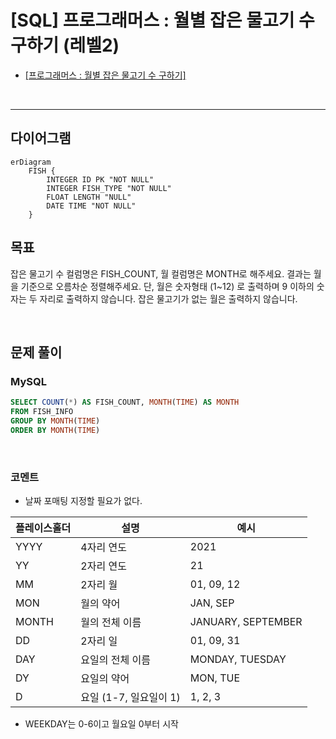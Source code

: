 # [SQL] 프로그래머스 : 월별 잡은 물고기 수 구하기 (레벨2)

- [[프로그래머스 : 월별 잡은 물고기 수 구하기]](https://school.programmers.co.kr/learn/courses/30/lessons/293260)
  
<br>

---

## 다이어그램

```mermaid
erDiagram
    FISH {
        INTEGER ID PK "NOT NULL"
        INTEGER FISH_TYPE "NOT NULL"
        FLOAT LENGTH "NULL"
        DATE TIME "NOT NULL"
    }
```

## 목표

잡은 물고기 수 컬럼명은 FISH_COUNT, 월 컬럼명은 MONTH로 해주세요.
결과는 월을 기준으로 오름차순 정렬해주세요.
단, 월은 숫자형태 (1~12) 로 출력하며 9 이하의 숫자는 두 자리로 출력하지 않습니다. 잡은 물고기가 없는 월은 출력하지 않습니다.

<br>

## 문제 풀이

### **MySQL**

```SQL
SELECT COUNT(*) AS FISH_COUNT, MONTH(TIME) AS MONTH
FROM FISH_INFO
GROUP BY MONTH(TIME)
ORDER BY MONTH(TIME)
```

<br>

### **코멘트**

- 날짜 포매팅 지정할 필요가 없다.

| 플레이스홀더 | 설명                         | 예시        |
|--------------|------------------------------|-------------|
| YYYY         | 4자리 연도                   | 2021        |
| YY           | 2자리 연도                   | 21          |
| MM           | 2자리 월                     | 01, 09, 12  |
| MON          | 월의 약어                    | JAN, SEP    |
| MONTH        | 월의 전체 이름               | JANUARY, SEPTEMBER |
| DD           | 2자리 일                     | 01, 09, 31  |
| DAY          | 요일의 전체 이름             | MONDAY, TUESDAY |
| DY           | 요일의 약어                  | MON, TUE    |
| D            | 요일 (1-7, 일요일이 1)       | 1, 2, 3     |

* WEEKDAY는 0-6이고 월요일 0부터 시작